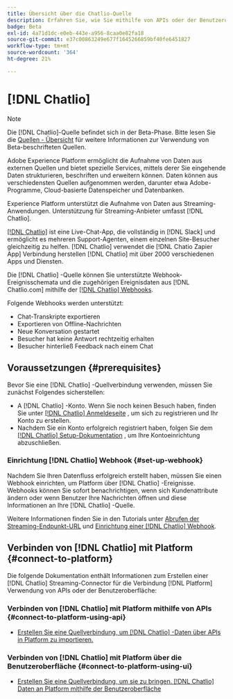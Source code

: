 ```yaml
---
title: Übersicht über die Chatlio-Quelle
description: Erfahren Sie, wie Sie mithilfe von APIs oder der Benutzeroberfläche Chatlio mit Adobe Experience Platform verbinden können, indem Sie Webhooks nutzen.
badge: Beta
exl-id: 4a71d1dc-e0eb-443e-a956-8caa0e82fa18
source-git-commit: e37c00863249e677f1645266859bf40fe6451827
workflow-type: tm+mt
source-wordcount: '364'
ht-degree: 21%

---
```


# [!DNL Chatlio]

>[!NOTE]
>
>Die [!DNL Chatlio]-Quelle befindet sich in der Beta-Phase. Bitte lesen Sie die [Quellen - Übersicht](../../home.md#terms-and-conditions) für weitere Informationen zur Verwendung von Beta-beschrifteten Quellen.

Adobe Experience Platform ermöglicht die Aufnahme von Daten aus externen Quellen und bietet spezielle Services, mittels derer Sie eingehende Daten strukturieren, beschriften und erweitern können. Daten können aus verschiedensten Quellen aufgenommen werden, darunter etwa Adobe-Programme, Cloud-basierte Datenspeicher und Datenbanken.

Experience Platform unterstützt die Aufnahme von Daten aus Streaming-Anwendungen. Unterstützung für Streaming-Anbieter umfasst [!DNL Chatlio].

[[!DNL Chatlio]](https://chatlio.com/) ist eine Live-Chat-App, die vollständig in [!DNL Slack] und ermöglicht es mehreren Support-Agenten, einem einzelnen Site-Besucher gleichzeitig zu helfen. [!DNL Chatlio] verwendet die [!DNL Chatio Zapier App] Verbindung herstellen [!DNL Chatlio] mit über 2000 verschiedenen Apps und Diensten.

Die [!DNL Chatlio] -Quelle können Sie unterstützte Webhook-Ereignisschemata und die zugehörigen Ereignisdaten aus [!DNL Chatlio.com] mithilfe der [[!DNL Chatlio] Webhooks](https://chatlio.com/docs/webhooks/).

Folgende Webhooks werden unterstützt:

* Chat-Transkripte exportieren
* Exportieren von Offline-Nachrichten
* Neue Konversation gestartet
* Besucher hat keine Antwort rechtzeitig erhalten
* Besucher hinterließ Feedback nach einem Chat

## Voraussetzungen {#prerequisites}

Bevor Sie eine [!DNL Chatlio] -Quellverbindung verwenden, müssen Sie zunächst Folgendes sicherstellen:

* A [!DNL Chatlio] -Konto. Wenn Sie noch keinen Besuch haben, finden Sie unter [[!DNL Chatlio] Anmeldeseite](https://chatlio.com/app/#/signup) , um sich zu registrieren und Ihr Konto zu erstellen.
* Nachdem Sie ein Konto erfolgreich registriert haben, folgen Sie dem [[!DNL Chatlio] Setup-Dokumentation](https://chatlio.com/docs/setup/) , um Ihre Kontoeinrichtung abzuschließen.

### Einrichtung [!DNL Chatlio] Webhook {#set-up-webhook}

Nachdem Sie Ihren Datenfluss erfolgreich erstellt haben, müssen Sie einen Webhook einrichten, um Platform über [!DNL Chatlio] -Ereignisse. Webhooks können Sie sofort benachrichtigen, wenn sich Kundenattribute ändern oder wenn Benutzer Ihre Nachrichten öffnen und diese Informationen an Ihre [!DNL Chatlio] -Quelle.

Weitere Informationen finden Sie in den Tutorials unter [Abrufen der Streaming-Endpunkt-URL](../../tutorials/ui/create/marketing-automation/chatlio-webhook.md#get-streaming-endpoint) und [Einrichtung einer [!DNL Chatlio] Webhook](../../tutorials/ui/create/marketing-automation/chatlio-webhook.md#set-up-webhook).

## Verbinden von [!DNL Chatlio] mit Platform {#connect-to-platform}

Die folgende Dokumentation enthält Informationen zum Erstellen einer [!DNL Chatlio] Streaming-Connector für die Verbindung [!DNL Platform] Verwendung von APIs oder der Benutzeroberfläche:

### Verbinden von [!DNL Chatlio] mit Platform mithilfe von APIs {#connect-to-platform-using-api}

* [Erstellen Sie eine Quellverbindung, um [!DNL Chatlio] -Daten über APIs in Platform zu importieren.](../../tutorials/api/create/marketing-automation/chatlio-webhook.md)

### Verbinden von [!DNL Chatlio] mit Platform über die Benutzeroberfläche {#connect-to-platform-using-ui}

* [Erstellen Sie eine Quellverbindung, um sie zu bringen. [!DNL Chatlio] Daten an Platform mithilfe der Benutzeroberfläche](../../tutorials/ui/create/marketing-automation/chatlio-webhook.md)
